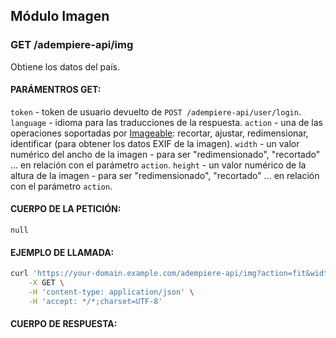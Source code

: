 ## Módulo Imagen

### GET /adempiere-api/img

Obtiene los datos del país.

#### PARÁMENTROS GET:

`token` - token de usuario devuelto de `POST /adempiere-api/user/login`.
`language` - idioma para las traducciones de la respuesta.
`action` - una de las operaciones soportadas por [Imageable](https://github.com/sdepold/node-imageable): recortar, ajustar, redimensionar, identificar (para obtener los datos EXIF de la imagen).
`width` - un valor numérico del ancho de la imagen - para ser "redimensionado", "recortado" ... en relación con el parámetro `action`.
`height` - un valor numérico de la altura de la imagen - para ser "redimensionado", "recortado" ... en relación con el parámetro `action`.

#### CUERPO DE LA PETICIÓN:

```
null
```

#### EJEMPLO DE LLAMADA:

```bash
curl 'https://your-domain.example.com/adempiere-api/img?action=fit&width=100&height=100&url=4c374d54-0e21-4a2f-9e18-9b03b22b5d6c-chavo_crop1595979643620.jpg_1902800913.jpg' \
    -X GET \
    -H 'content-type: application/json' \
    -H 'accept: */*;charset=UTF-8'
```

#### CUERPO DE RESPUESTA:

```json

```
